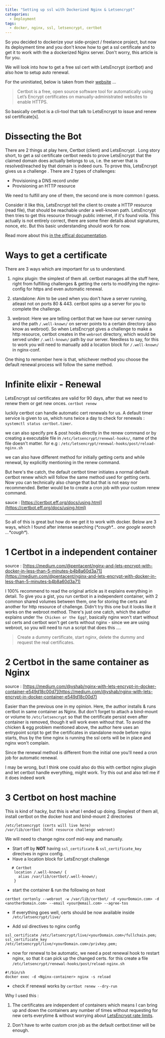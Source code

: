 ```yaml
---
title: "Setting up ssl with Dockerized Nginx & Letsencrypt"
categories:
  - Deployment
tags:
  - docker, nginx, ssl, letsencrypt, certbot
---
```


So you decided to dockerize your side-project / freelance project, but now its deployment time and you don't know how to get a ssl certificate and to get it to work with the a dockerized Nginx server. Don't worry, this article is for you.

We will look into how to get a free ssl cert with LetsEncrypt (certbot) and also how to setup auto renewal.

For the uninitiated, below is taken from their [website](https://certbot.eff.org/about/) ...
>Certbot is a free, open source software tool for automatically using Let’s Encrypt certificates on manually-administrated websites to enable HTTPS.

So basically certbot is a cli-tool that talk to LetsEncrypt to issue and renew ssl certificate[s].

# Dissecting the Bot
There are 2 things at play here, Certbot (client) and LetsEncrypt . Long story short, to get a ssl certificate certbot needs to prove LetsEncrypt that the claimed domain does actually belongs to us, i.e. the server that is resolved/reached by that domain is indeed ours. To prove this, LetsEncrypt gives us a challenge .
There are 2 types of challenges:
- Provisioning a DNS record under
- Provisioning an HTTP resource

We need to fulfill any one of them, the second one is more common I guess.

Consider it like this, LetsEncrypt tell the client to create a HTTP resource (read file), that should be reachable under a well-known  path. LetsEncrypt then tries to get this resource through public internet, if it's found voila. This actually is not entirely correct, there are some finer details about signatures, nonce, etc. But this basic understanding should work for now.

Read more about this [in the offical documentation](https://letsencrypt.org/how-it-works/).

# Ways to get a certificate
There are 3 ways which are important for us to understand.

1. nginx plugin: the simplest of them all. certbot manages all the stuff here, right from fulfilling challenges & getting the certs to modifying the nginx-config for https and even automatic renewal. 

2. standalone: Aim to be used when you don't have a server running, atleast not on ports 80 & 443. certbot spins up a server for you to complete the challenge.

3. webroot: Here we are telling certbot that we have our server running and the path `/.well-known/` on server points to a certain directory (also know as webroot). So when LetsEncrypt gives a challenge to make a http resource, certbot creates in the `webroot` directory, which would be served under `/.well-known/` path by our server. Needless to say, for this to work you will need to manually add a location block for `/.well-known/` in nginx-conf. 

One thing to remember here is that, whichever method you choose the default renewal process will follow the same method. 

# Infinite elixir - Renewal

LetsEncrypt ssl certificates are valid for 90 days, after that we need to renew them or get new onces. `certbot renew`

luckily certbot can handle automatic cert renewals for us. A default timer service is given to us, which runs twice a day to check for renewals : `systemctl status certbot.timer`.

we can also specify pre & post hooks directly in the renew command or by creating a executable file in `/etc/letsencrypt/renewal-hooks/`, name of the file doesn't matter. for e.g : `/etc/letsencrypt/renewal-hooks/post/reload-nginx.sh`

we can also have different method for initially getting certs and while renewal, by explicitly mentioning in the renew command.

But here's the catch, the default certbot timer initiates a normal default certbot renew which will follow the same method used for getting certs. Now you can technically also change that but that is not easy nor recommended. Better would be to create a cron job with your custom renew command.

sauce : [https://certbot.eff.org/docs/using.html](https://certbot.eff.org/docs/using.html)

----------------

So all of this is great but how do we get it to work with docker.
Below are 3 ways, which I found after intense searching (_\*cough\*... one google search ...\*cough\*_). 

# 1 Certbot in a independent container

source : [https://medium.com/@pentacent/nginx-and-lets-encrypt-with-docker-in-less-than-5-minutes-b4b8a60d3a71](https://medium.com/@pentacent/nginx-and-lets-encrypt-with-docker-in-less-than-5-minutes-b4b8a60d3a71)

I 100% recommend to read the original article as it explains everything in detail. To give you a gist, you run certbot in a independent container, with 2 common shared volumes between them, one for storing the certs and another for http resource of challenge. Didn't try this one but it looks like it works on the webroot method. There's just one catch, which the author explains under `The Chicken or the Egg?`, basically nginx won't start without ssl certs and certbot won't get certs without nginx - since we are using webroot, so you will need to run a script that does this ....
> Create a dummy certificate, start nginx, delete the dummy and request the real certificates.

# 2 Certbot in the same container as Nginx

source : [https://medium.com/@vshab/nginx-with-lets-encrypt-in-docker-container-e549d18c00d7](https://medium.com/@vshab/nginx-with-lets-encrypt-in-docker-container-e549d18c00d7)

Easier than the previous one in my opinion. Here, the author installs & runs certbot in same container as Nginx. But don't forget to attach a bind-mount or volume to `/etc/letsencrypt` so that the certificate persist even after container is removed, though it will work even without that. To avoid the chicken & egg problem mentioned above, the author here uses an entrypoint script to get the certificates in standalone mode before nginx starts, thus by the time nginx is running the ssl certs will be in place and nginx won't complain. 

Since the renewal method is different from the initial one you'll need a cron job for automatic renewal.

I may be wrong, but I think one could also do this with certbot nginx plugin and let certbot handle everything, might work. Try this out and also tell me if it does indeed work 

# 3 Certbot on host machine

This is kind of hacky, but this is what I ended up doing. 
Simplest of them all, install certbot on the docker host and bind-mount 2 directories
```
/etc/letsencrypt (certs will live here)
/var/lib/certbot (html resource challenge webroot)
``` 

We will need to change nginx conf mid-way and manually.
- Start off by **NOT** having `ssl_certificate` & `ssl_certificate_key` directves in nginx config. 
- Have a location block for LetsEncrypt challenge
```
   # Certbot
    location /.well-known/ {
      alias /var/lib/certbot/.well-known/;
    }
```

- start the container & run the following on host
```
certbot certonly --webroot -w /var/lib/certbot/ -d <yourDomain.com> -d <anotherDomain.com> --email <your@email.com> --agree-tos 
```

- If everything goes well, certs should be now available inside `/etc/letsencrypt/live/`

- Add ssl directives to nginx config 
```
ssl_certificate /etc/letsencrypt/live/<yourDomain.com>/fullchain.pem;
ssl_certificate_key /etc/letsencrypt/live/<yourDomain.com>/privkey.pem;
```

- now for renewal to be automatic, we need a post renewal hook to restart nginx, so that it can pick up the changed certs. for this create a file `/etc/letsencrypt/renewal-hooks/post/reload-nginx.sh`

```
#!/bin/sh
docker exec -d <Nginx-container> nginx -s reload
```

- check if renewal works by `certbot renew --dry-run`

Why I used this :

1. The certificates are independent of containers which means I can bring up and down the containers any number of times without requesting for new certs everytime & without worrying about [LetsEncrypt rate limits](https://letsencrypt.org/docs/rate-limits/).

2. Don't have to write custom cron job as the default certbot.timer will be enough.
